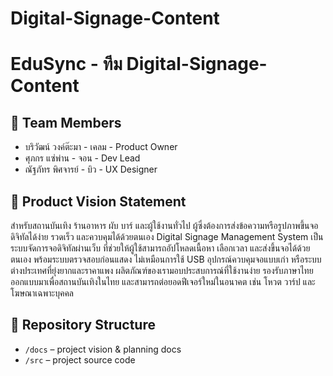 # Digital-Signage-Content

# EduSync - ทีม Digital-Signage-Content

## 👥 Team Members
- บริวัฒน์ วงค์ต๊ะมา - เคลม - Product Owner
- ศุภกร แซ่พ่าน - จอน - Dev Lead
- ณัฐภัทร พิศจารย์ - บิว - UX Designer


## 🎯 Product Vision Statement
สำหรับสถานบันเทิง ร้านอาหาร ผับ บาร์ และผู้ใช้งานทั่วไป
ผู้ซึ่งต้องการส่งข้อความหรือรูปภาพขึ้นจอดิจิทัลได้ง่าย รวดเร็ว และควบคุมได้ด้วยตนเอง
Digital Signage Management System เป็นระบบจัดการจอดิจิทัลผ่านเว็บ
ที่ช่วยให้ผู้ใช้สามารถอัปโหลดเนื้อหา เลือกเวลา และส่งขึ้นจอได้ด้วยตนเอง พร้อมระบบตรวจสอบก่อนแสดง
ไม่เหมือนการใช้ USB อุปกรณ์ควบคุมจอแบบเก่า หรือระบบต่างประเทศที่ยุ่งยากและราคาแพง
ผลิตภัณฑ์ของเรามอบประสบการณ์ที่ใช้งานง่าย รองรับภาษาไทย ออกแบบมาเพื่อสถานบันเทิงในไทย และสามารถต่อยอดฟีเจอร์ใหม่ในอนาคต เช่น โหวต วาร์ป และโฆษณาเฉพาะบุคคล

## 🔗 Repository Structure
- `/docs` – project vision & planning docs
- `/src` – project source code
